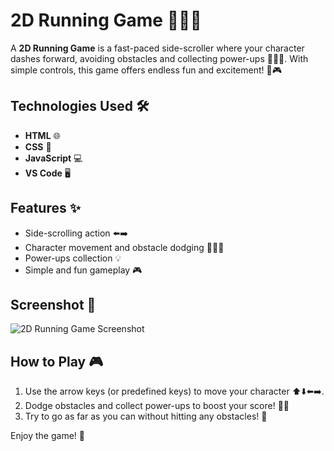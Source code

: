 # 2D Running Game 🏃‍♂️💨

A **2D Running Game** is a fast-paced side-scroller where your character dashes forward, avoiding obstacles and collecting power-ups 🏃‍♂️💨. With simple controls, this game offers endless fun and excitement! 🚀🎮

## Technologies Used 🛠️
- **HTML** 🌐
- **CSS** 🎨
- **JavaScript** 💻
- **VS Code** 🖥️

## Features ✨
- Side-scrolling action ⬅️➡️
- Character movement and obstacle dodging 🏃‍♂️💨
- Power-ups collection 💡
- Simple and fun gameplay 🎮

## Screenshot 📸
![2D Running Game Screenshot](path/to/screenshot.png.png)

## How to Play 🎮
1. Use the arrow keys (or predefined keys) to move your character ⬆️⬇️⬅️➡️.
2. Dodge obstacles and collect power-ups to boost your score! 🚧💎
3. Try to go as far as you can without hitting any obstacles! 🏁

Enjoy the game! 🎉
